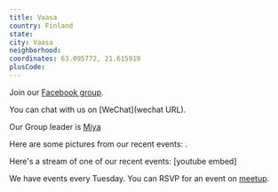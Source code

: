 ```yaml
---
title: Vaasa
country: Finland
state: 
city: Vaasa
neighborhood: 
coordinates: 63.095772, 21.615919
plusCode:
---
```

Join our [Facebook group](https://www.facebook.com/groups/free.code.camp.vaasa).

You can chat with us on [WeChat](wechat URL).

Our Group leader is [Miya](freecodecamp.org/miya)

Here are some pictures from our recent events:
![]().

Here's a stream of one of our recent events:
[youtube embed]

We have events every Tuesday. You can RSVP for an event on [meetup](meetupurl).

